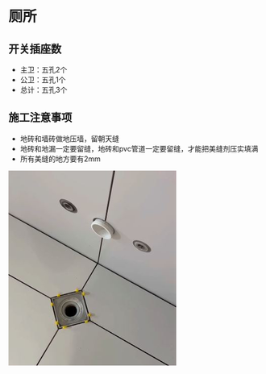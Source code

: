 # 厕所

## 开关插座数

* 主卫：五孔2个
* 公卫：五孔1个
* 总计：五孔3个

## 施工注意事项

* 地砖和墙砖做地压墙，留朝天缝
* 地砖和地漏一定要留缝，地砖和pvc管道一定要留缝，才能把美缝剂压实填满
* 所有美缝的地方要有2mm

![](./img/留缝.JPG)